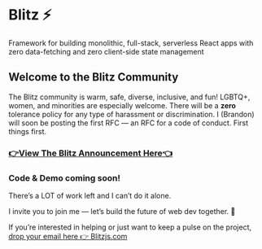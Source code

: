 # Blitz ⚡️

Framework for building monolithic, full-stack, serverless React apps with zero data-fetching and zero client-side state management


## Welcome to the Blitz Community

The Blitz community is warm, safe, diverse, inclusive, and fun! LGBTQ+, women, and minorities are especially welcome. There will be a **zero** tolerance policy for any type of harassment or discrimination. I (Brandon) will soon be posting the first RFC — an RFC for a code of conduct. First things first.


### [👉View The Blitz Announcement Here👈](https://twitter.com/flybayer/status/1229425878481793024)


### Code & Demo coming soon!

There’s a LOT of work left and I can’t do it alone. 

I invite you to join me — let’s build the future of web dev together. 🤝

If you’re interested in helping or just want to keep a pulse on the project, [drop your email here 👉 Blitzjs.com](https://blitzjs.com)

